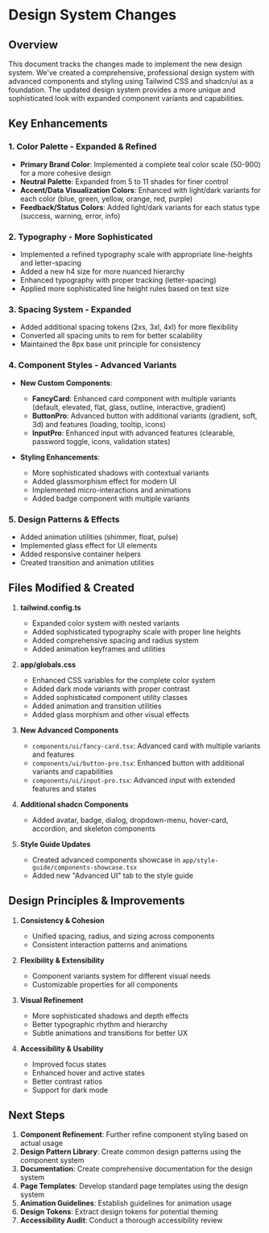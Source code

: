 # Design System Changes

## Overview

This document tracks the changes made to implement the new design system. We've created a comprehensive, professional design system with advanced components and styling using Tailwind CSS and shadcn/ui as a foundation. The updated design system provides a more unique and sophisticated look with expanded component variants and capabilities.

## Key Enhancements

### 1. Color Palette - Expanded & Refined

- **Primary Brand Color**: Implemented a complete teal color scale (50-900) for a more cohesive design
- **Neutral Palette**: Expanded from 5 to 11 shades for finer control
- **Accent/Data Visualization Colors**: Enhanced with light/dark variants for each color (blue, green, yellow, orange, red, purple)
- **Feedback/Status Colors**: Added light/dark variants for each status type (success, warning, error, info)

### 2. Typography - More Sophisticated

- Implemented a refined typography scale with appropriate line-heights and letter-spacing
- Added a new h4 size for more nuanced hierarchy
- Enhanced typography with proper tracking (letter-spacing)
- Applied more sophisticated line height rules based on text size

### 3. Spacing System - Expanded

- Added additional spacing tokens (2xs, 3xl, 4xl) for more flexibility
- Converted all spacing units to rem for better scalability
- Maintained the 8px base unit principle for consistency

### 4. Component Styles - Advanced Variants

- **New Custom Components**:
  - **FancyCard**: Enhanced card component with multiple variants (default, elevated, flat, glass, outline, interactive, gradient)
  - **ButtonPro**: Advanced button with additional variants (gradient, soft, 3d) and features (loading, tooltip, icons)
  - **InputPro**: Enhanced input with advanced features (clearable, password toggle, icons, validation states)

- **Styling Enhancements**:
  - More sophisticated shadows with contextual variants
  - Added glassmorphism effect for modern UI
  - Implemented micro-interactions and animations
  - Added badge component with multiple variants

### 5. Design Patterns & Effects

- Added animation utilities (shimmer, float, pulse)
- Implemented glass effect for UI elements
- Added responsive container helpers
- Created transition and animation utilities

## Files Modified & Created

1. **tailwind.config.ts**
   - Expanded color system with nested variants
   - Added sophisticated typography scale with proper line heights
   - Added comprehensive spacing and radius system
   - Added animation keyframes and utilities

2. **app/globals.css**
   - Enhanced CSS variables for the complete color system
   - Added dark mode variants with proper contrast
   - Added sophisticated component utility classes
   - Added animation and transition utilities
   - Added glass morphism and other visual effects

3. **New Advanced Components**
   - `components/ui/fancy-card.tsx`: Advanced card with multiple variants and features
   - `components/ui/button-pro.tsx`: Enhanced button with additional variants and capabilities
   - `components/ui/input-pro.tsx`: Advanced input with extended features and states

4. **Additional shadcn Components**
   - Added avatar, badge, dialog, dropdown-menu, hover-card, accordion, and skeleton components

5. **Style Guide Updates**
   - Created advanced components showcase in `app/style-guide/components-showcase.tsx`
   - Added new "Advanced UI" tab to the style guide

## Design Principles & Improvements

1. **Consistency & Cohesion**
   - Unified spacing, radius, and sizing across components
   - Consistent interaction patterns and animations

2. **Flexibility & Extensibility**
   - Component variants system for different visual needs
   - Customizable properties for all components

3. **Visual Refinement**
   - More sophisticated shadows and depth effects
   - Better typographic rhythm and hierarchy
   - Subtle animations and transitions for better UX

4. **Accessibility & Usability**
   - Improved focus states
   - Enhanced hover and active states
   - Better contrast ratios
   - Support for dark mode

## Next Steps

1. **Component Refinement**: Further refine component styling based on actual usage
2. **Design Pattern Library**: Create common design patterns using the component system
3. **Documentation**: Create comprehensive documentation for the design system
4. **Page Templates**: Develop standard page templates using the design system
5. **Animation Guidelines**: Establish guidelines for animation usage
6. **Design Tokens**: Extract design tokens for potential theming
7. **Accessibility Audit**: Conduct a thorough accessibility review 